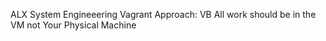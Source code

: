 ALX System  Engineeering Vagrant Approach: VB
All work should be in the VM not Your Physical Machine
